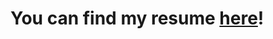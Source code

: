 # You can find my resume [here](https://github.com/LeahJuddNKU/resume/main/raw/LeahJuddResume-2025.pdf)!
